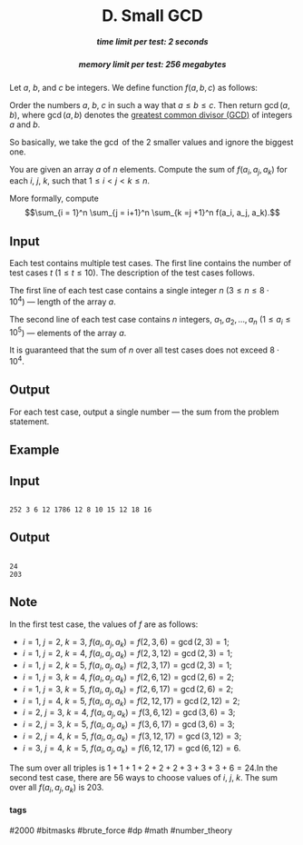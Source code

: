 <h1 style='text-align: center;'> D. Small GCD</h1>

<h5 style='text-align: center;'>time limit per test: 2 seconds</h5>
<h5 style='text-align: center;'>memory limit per test: 256 megabytes</h5>

Let $a$, $b$, and $c$ be integers. We define function $f(a, b, c)$ as follows:

Order the numbers $a$, $b$, $c$ in such a way that $a \le b \le c$. Then return $\gcd(a, b)$, where $\gcd(a, b)$ denotes the [greatest common divisor (GCD)](https://en.wikipedia.org/wiki/Greatest_common_divisor) of integers $a$ and $b$.

So basically, we take the $\gcd$ of the $2$ smaller values and ignore the biggest one. 

You are given an array $a$ of $n$ elements. Compute the sum of $f(a_i, a_j, a_k)$ for each $i$, $j$, $k$, such that $1 \le i < j < k \le n$. 

More formally, compute $$\sum_{i = 1}^n \sum_{j = i+1}^n \sum_{k =j +1}^n f(a_i, a_j, a_k).$$ 

## Input

Each test contains multiple test cases. The first line contains the number of test cases $t$ ($1 \le t \le 10$). The description of the test cases follows.

The first line of each test case contains a single integer $n$ ($3 \le n \le 8 \cdot 10^4$) — length of the array $a$.

The second line of each test case contains $n$ integers, $a_1, a_2, \ldots, a_n$ ($1 \le a_i \le 10^5$) — elements of the array $a$.

It is guaranteed that the sum of $n$ over all test cases does not exceed $8 \cdot 10^4$.

## Output

For each test case, output a single number — the sum from the problem statement.

## Example

## Input


```

252 3 6 12 1786 12 8 10 15 12 18 16
```
## Output


```

24
203

```
## Note

In the first test case, the values of $f$ are as follows:

* $i=1$, $j=2$, $k=3$, $f(a_i,a_j,a_k)=f(2,3,6)=\gcd(2,3)=1$;
* $i=1$, $j=2$, $k=4$, $f(a_i,a_j,a_k)=f(2,3,12)=\gcd(2,3)=1$;
* $i=1$, $j=2$, $k=5$, $f(a_i,a_j,a_k)=f(2,3,17)=\gcd(2,3)=1$;
* $i=1$, $j=3$, $k=4$, $f(a_i,a_j,a_k)=f(2,6,12)=\gcd(2,6)=2$;
* $i=1$, $j=3$, $k=5$, $f(a_i,a_j,a_k)=f(2,6,17)=\gcd(2,6)=2$;
* $i=1$, $j=4$, $k=5$, $f(a_i,a_j,a_k)=f(2,12,17)=\gcd(2,12)=2$;
* $i=2$, $j=3$, $k=4$, $f(a_i,a_j,a_k)=f(3,6,12)=\gcd(3,6)=3$;
* $i=2$, $j=3$, $k=5$, $f(a_i,a_j,a_k)=f(3,6,17)=\gcd(3,6)=3$;
* $i=2$, $j=4$, $k=5$, $f(a_i,a_j,a_k)=f(3,12,17)=\gcd(3,12)=3$;
* $i=3$, $j=4$, $k=5$, $f(a_i,a_j,a_k)=f(6,12,17)=\gcd(6,12)=6$.

 The sum over all triples is $1+1+1+2+2+2+3+3+3+6=24$.In the second test case, there are $56$ ways to choose values of $i$, $j$, $k$. The sum over all $f(a_i,a_j,a_k)$ is $203$.



#### tags 

#2000 #bitmasks #brute_force #dp #math #number_theory 